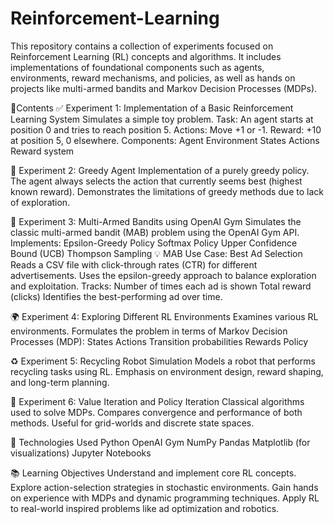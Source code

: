 # Reinforcement-Learning
This repository contains a collection of experiments focused on Reinforcement Learning (RL) concepts and algorithms. It includes implementations of foundational components such as agents, environments, reward mechanisms, and policies, as well as hands on projects like multi-armed bandits and Markov Decision Processes (MDPs). 

📂Contents
✅ Experiment 1: Implementation of a Basic Reinforcement Learning System
Simulates a simple toy problem.
Task: An agent starts at position 0 and tries to reach position 5.
Actions: Move +1 or -1.
Reward: +10 at position 5, 0 elsewhere.
Components:
Agent
Environment
States
Actions
Reward system

🤖 Experiment 2: Greedy Agent
Implementation of a purely greedy policy.
The agent always selects the action that currently seems best (highest known reward).
Demonstrates the limitations of greedy methods due to lack of exploration.

🎰 Experiment 3: Multi-Armed Bandits using OpenAI Gym
Simulates the classic multi-armed bandit (MAB) problem using the OpenAI Gym API.
Implements:
Epsilon-Greedy Policy
Softmax Policy
Upper Confidence Bound (UCB)
Thompson Sampling
💡 MAB Use Case: Best Ad Selection
Reads a CSV file with click-through rates (CTR) for different advertisements.
Uses the epsilon-greedy approach to balance exploration and exploitation.
Tracks:
Number of times each ad is shown
Total reward (clicks)
Identifies the best-performing ad over time.

🌍 Experiment 4: Exploring Different RL Environments
Examines various RL environments.
Formulates the problem in terms of Markov Decision Processes (MDP):
States
Actions
Transition probabilities
Rewards
Policy

♻️ Experiment 5: Recycling Robot Simulation
Models a robot that performs recycling tasks using RL.
Emphasis on environment design, reward shaping, and long-term planning.

🧮 Experiment 6: Value Iteration and Policy Iteration
Classical algorithms used to solve MDPs.
Compares convergence and performance of both methods.
Useful for grid-worlds and discrete state spaces.

🔧 Technologies Used
Python
OpenAI Gym
NumPy
Pandas
Matplotlib (for visualizations)
Jupyter Notebooks

📚 Learning Objectives
Understand and implement core RL concepts.
Explore action-selection strategies in stochastic environments.
Gain hands on experience with MDPs and dynamic programming techniques.
Apply RL to real-world inspired problems like ad optimization and robotics.
